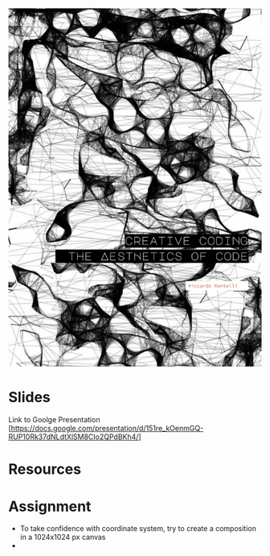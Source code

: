 
![Cover](cover.png)
---
# Slides
Link to Goolge Presentation [https://docs.google.com/presentation/d/151re_kOenmGQ-RUP10Rk37dNLdtXlSM8CIo2QPdBKh4/]

# Resources



# Assignment 

- To take confidence with coordinate system, try to create a composition in a 1024x1024 px canvas 
- 
